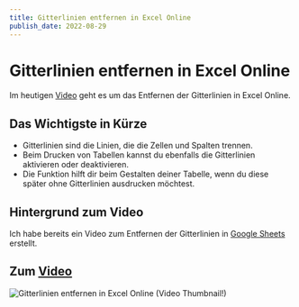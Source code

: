 ```yaml
---
title: Gitterlinien entfernen in Excel Online
publish_date: 2022-08-29
---
```


# Gitterlinien entfernen in Excel Online

Im heutigen [Video](https://youtu.be/LiBsCjTwD1c) geht es um das Entfernen der Gitterlinien in Excel Online. 

## Das Wichtigste in Kürze

* Gitterlinien sind die Linien, die die Zellen und Spalten trennen.
* Beim Drucken von Tabellen kannst du ebenfalls die Gitterlinien aktivieren oder deaktivieren.
* Die Funktion hilft dir beim Gestalten deiner Tabelle, wenn du diese später ohne Gitterlinien ausdrucken möchtest.

## Hintergrund zum Video

Ich habe bereits ein Video zum Entfernen der Gitterlinien in [Google Sheets](https://youtu.be/mFvyYy6SOLA) erstellt.

## Zum [Video](https://youtu.be/LiBsCjTwD1c)

![Gitterlinien entfernen in Excel Online (Video Thumbnail!)](../thumbnails/Fertig344.jpg "Gitterlinien entfernen in Excel Online (Video Thumbnail!)")